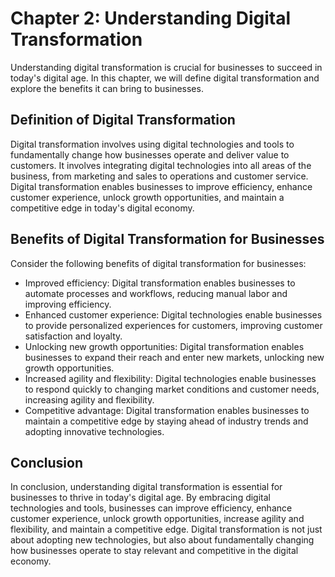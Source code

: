 Chapter 2: Understanding Digital Transformation
===============================================

Understanding digital transformation is crucial for businesses to succeed in today's digital age. In this chapter, we will define digital transformation and explore the benefits it can bring to businesses.

Definition of Digital Transformation
------------------------------------

Digital transformation involves using digital technologies and tools to fundamentally change how businesses operate and deliver value to customers. It involves integrating digital technologies into all areas of the business, from marketing and sales to operations and customer service. Digital transformation enables businesses to improve efficiency, enhance customer experience, unlock growth opportunities, and maintain a competitive edge in today's digital economy.

Benefits of Digital Transformation for Businesses
-------------------------------------------------

Consider the following benefits of digital transformation for businesses:

* Improved efficiency: Digital transformation enables businesses to automate processes and workflows, reducing manual labor and improving efficiency.
* Enhanced customer experience: Digital technologies enable businesses to provide personalized experiences for customers, improving customer satisfaction and loyalty.
* Unlocking new growth opportunities: Digital transformation enables businesses to expand their reach and enter new markets, unlocking new growth opportunities.
* Increased agility and flexibility: Digital technologies enable businesses to respond quickly to changing market conditions and customer needs, increasing agility and flexibility.
* Competitive advantage: Digital transformation enables businesses to maintain a competitive edge by staying ahead of industry trends and adopting innovative technologies.

Conclusion
----------

In conclusion, understanding digital transformation is essential for businesses to thrive in today's digital age. By embracing digital technologies and tools, businesses can improve efficiency, enhance customer experience, unlock growth opportunities, increase agility and flexibility, and maintain a competitive edge. Digital transformation is not just about adopting new technologies, but also about fundamentally changing how businesses operate to stay relevant and competitive in the digital economy.
